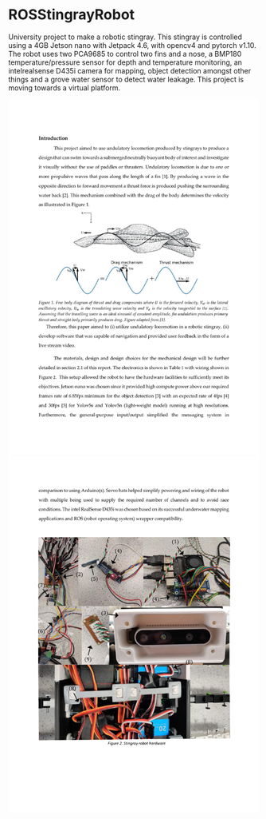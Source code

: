 # ROSStingrayRobot
University project to make a robotic stingray. This stingray is controlled using a 4GB Jetson nano with Jetpack 4.6, with opencv4 and pytorch v1.10. The robot uses two PCA9685 to control two fins and a nose, a BMP180 temperature/pressure sensor for depth and temperature monitoring, an intelrealsense D435i camera for mapping, object detection amongst other things and a grove water sensor to detect water leakage. This project is moving towards a virtual platform. 

![This is an image](https://github.com/alc9/ROSStingrayRobot/blob/main/images/collatedworkpdf-01.jpg)
![This is an image](https://github.com/alc9/ROSStingrayRobot/blob/main/images/collatedworkpdf-02.jpg)
